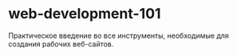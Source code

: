 # web-development-101
Практическое введение во все инструменты, необходимые для создания рабочих веб-сайтов.
